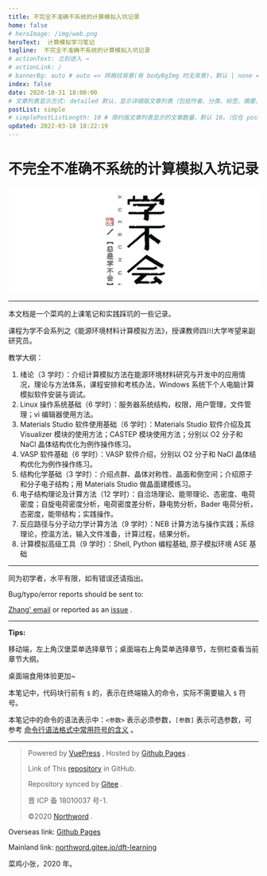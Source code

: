 ```yaml
---
title: 不完全不准确不系统的计算模拟入坑记录
home: false
# heroImage: /img/web.png
heroText:  计算模拟学习笔记
tagline:  不完全不准确不系统的计算模拟入坑记录
# actionText: 立刻进入 →
# actionLink: /
# bannerBg: auto # auto => 网格纹背景(有 bodyBgImg 时无背景)，默认 | none => 无 | '大图地址' | background: 自定义背景样式       提示：如发现文本颜色不适应你的背景时可以到 palette.styl 修改$bannerTextColor 变量
index: false
date: 2020-10-31 18:00:00
# 文章列表显示方式: detailed 默认，显示详细版文章列表（包括作者、分类、标签、摘要、分页等）| simple => 显示简约版文章列表（仅标题和日期）| none 不显示文章列表
postList: simple
# simplePostListLength: 10 # 简约版文章列表显示的文章数量，默认 10。（仅在 postList 设置为 simple 时生效）
updated: 2022-03-18 18:22:19
---
```


# 不完全不准确不系统的计算模拟入坑记录

![学不会系列之材料计算](../assets/237288bfbb59c4a86d1d70398576be49.png)

---

本文档是一个菜鸡的上课笔记和实践踩坑的一些记录。

课程为学不会系列之《能源环境材料计算模拟方法》，授课教师四川大学岑望来副研究员。

教学大纲：

1. 绪论（3 学时）：介绍计算模拟方法在能源环境材料研究与开发中的应用情况，理论与方法体系，课程安排和考核办法，Windows 系统下个人电脑计算模拟软件安装与调试。
2. Linux 操作系统基础（6 学时）：服务器系统结构，权限，用户管理，文件管理；vi 编辑器使用方法。
3. Materials Studio 软件使用基础（6 学时）：Materials Studio 软件介绍及其 Visualizer 模块的使用方法；CASTEP 模块使用方法；分别以 O2 分子和 NaCl 晶体结构优化为例作操作练习。
4. VASP 软件基础（6 学时）：VASP 软件介绍，分别以 O2 分子和 NaCl 晶体结构优化为例作操作练习。
5. 结构化学基础（3 学时）：介绍点群、晶体对称性、晶面和倒空间；介绍原子和分子电子结构；用 Materials Studio 做晶面建模练习。
6. 电子结构理论及计算方法（12 学时）：自洽场理论、能带理论、态密度、电荷密度；自旋电荷密度分析，电荷密度差分析，静电势分析，Bader 电荷分析，态密度，能带结构；实践操作。
7. 反应路径与分子动力学计算方法（9 学时）：NEB 计算方法与操作实践；系综理论，控温方法，输入文件准备，计算过程，结果分析。
8. 计算模拟高级工具（9 学时）：Shell, Python 编程基础, 原子模拟环境 ASE 基础

---

同为初学者，水平有限，如有错误还请指出。

Bug/typo/error reports should be sent to:

[Zhang' email](mailto:zhangjianbei@stu.scu.edu.cn) or reported as an [issue](https://github.com/northword/dft-learning/issues) .

---

**Tips:**

移动端，左上角汉堡菜单选择章节；桌面端右上角菜单选择章节，左侧栏查看当前章节大纲。

桌面端食用体验更加~

本笔记中，代码块行前有 `$` 的，表示在终端输入的命令，实际不需要输入 `$` 符号。

本笔记中的命令的语法表示中：`<参数>` 表示必须参数，`[参数]` 表示可选参数，可参考 [命令行语法格式中常用符号的含义](https://www.cnblogs.com/uakora/p/11809501.html) 。

---

> Powered by [VuePress](https://www.gitbook.com/) ,     Hosted by [Github Pages](https://pages.github.com/) .
>
> Link of This [repository](https://github.com/northword/computation-simulation) in GitHub.
>
> Repository synced by [Gitee](https://gitee.com/northword/dft-learning) .
>
> 晋 ICP 备 18010037 号-1.
>
> ©2020 [Northword]() .

Overseas link: [Github Pages](http://blog.northword.cn/dft-learning)

Mainland link: [northword.gitee.io/dft-learning](http://northword.gitee.io/dft-learning)

菜鸡小张，2020 年。
